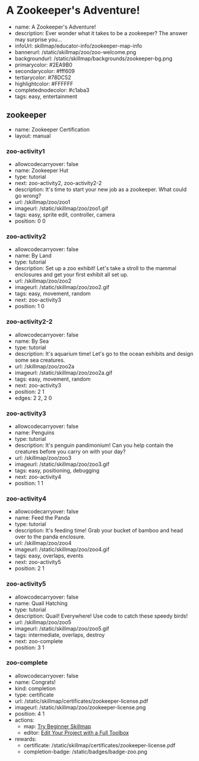 # A Zookeeper's Adventure!
* name: A Zookeeper's Adventure!
* description: Ever wonder what it takes to be a zookeeper? The answer may surprise you...
* infoUrl: skillmap/educator-info/zookeeper-map-info
* bannerurl: /static/skillmap/zoo/zoo-welcome.png
* backgroundurl: /static/skillmap/backgrounds/zookeeper-bg.png 
* primarycolor: #2EA9B0
* secondarycolor: #fff609
* tertiarycolor: #78DC52
* highlightcolor: #FFFFFF
* completednodecolor: #c1aba3
* tags: easy, entertainment

## zookeeper
* name: Zookeeper Certification
* layout: manual

### zoo-activity1
* allowcodecarryover: false
* name: Zookeeper Hut
* type: tutorial
* next: zoo-activity2, zoo-activity2-2
* description: It's time to start your new job as a zookeeper.  What could go wrong?
* url: /skillmap/zoo/zoo1
* imageurl: /static/skillmap/zoo/zoo1.gif
* tags: easy, sprite edit, controller, camera
* position: 0 0

### zoo-activity2
* allowcodecarryover: false
* name: By Land
* type: tutorial
* description: Set up a zoo exhibit! Let's take a stroll to the mammal enclosures and get your first exhibit all set up.
* url: /skillmap/zoo/zoo2
* imageurl: /static/skillmap/zoo/zoo2.gif
* tags: easy, movement, random
* next: zoo-activity3
* position: 1 0

### zoo-activity2-2
* allowcodecarryover: false
* name: By Sea
* type: tutorial
* description: It's aquarium time! Let's go to the ocean exhibits and design some sea creatures.
* url: /skillmap/zoo/zoo2a
* imageurl: /static/skillmap/zoo/zoo2a.gif
* tags: easy, movement, random
* next: zoo-activity3
* position: 2 1
* edges: 2 2, 2 0

### zoo-activity3
* allowcodecarryover: false
* name: Penguins
* type: tutorial
* description: It's penguin pandimonium! Can you help contain the creatures before you carry on with your day?
* url: /skillmap/zoo/zoo3
* imageurl: /static/skillmap/zoo/zoo3.gif
* tags: easy, positioning, debugging
* next: zoo-activity4
* position: 1 1

### zoo-activity4
* allowcodecarryover: false
* name: Feed the Panda
* type: tutorial
* description: It's feeding time! Grab your bucket of bamboo and head over to the panda enclosure.
* url: /skillmap/zoo/zoo4
* imageurl: /static/skillmap/zoo/zoo4.gif
* tags: easy, overlaps, events
* next: zoo-activity5
* position: 2 1

### zoo-activity5
* allowcodecarryover: false
* name: Quail Hatching
* type: tutorial
* description: Quail! Everywhere! Use code to catch these speedy birds!
* url: /skillmap/zoo/zoo5
* imageurl: /static/skillmap/zoo/zoo5.gif
* tags: intermediate, overlaps, destroy
* next: zoo-complete
* position: 3 1

### zoo-complete
* allowcodecarryover: false
* name: Congrats!
* kind: completion
* type: certificate
* url: /static/skillmap/certificates/zookeeper-license.pdf
* imageurl: /static/skillmap/zoo/zookeeper-license.png
* position: 4 1
* actions:
    * map: [Try Beginner Skillmap](/skillmap/beginner)
    * editor: [Edit Your Project with a Full Toolbox](/)
* rewards:
    * certificate: /static/skillmap/certificates/zookeeper-license.pdf
    * completion-badge: /static/badges/badge-zoo.png
